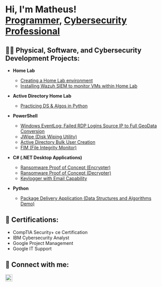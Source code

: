 <h1>Hi, I'm Matheus! <br/><a href="https://github.com/matheussantana159">Programmer</a>, <a href="https://www.linkedin.com/in/matheus-santana-618b01172/">Cybersecurity Professional</a></h1>


<h2>👨‍💻 Physical, Software, and Cybersecurity Development Projects:</h2>

- <b>Home Lab</b>
  - [Creating a Home Lab environment](https://github.com/matheussantana159)
  - [Installing Wazuh SIEM to monitor VMs within Home Lab](https://github.com/matheussantana159)

- <b>Active Directory Home Lab</b>
  - [Practicing DS & Algos in Python](https://github.com/matheussantana159)

- <b>PowerShell</b>
  - [Windows EventLog: Failed RDP Logins Source IP to Full GeoData Conversion](https://github.com/matheussantana159)
  - [JWipe (Disk Wiping Utility)](https://github.com/matheussantana159)
  - [Active Directory Bulk User Creation](https://github.com/matheussantana159)
  - [FIM (File Integrity Monitor)](https://github.com/matheussantana159)

- <b>C# (.NET Desktop Applications)</b>
  - [Ransomware Proof of Concept (Encrypter)](https://github.com/matheussantana159)
  - [Ransomware Proof of Concept (Decrypter)](https://github.com/matheussantana159)
  - [Keylogger with Email Capability](https://github.com/matheussantana159)

- <b>Python</b>
  - [Package Delivery Application (Data Structures and Algorithms Demo)](https://github.com/matheussantana159)

<h2>📄 Certifications:</h2>

- CompTIA Security+ ce Certification
- IBM Cybersecurity Analyst
- Google Project Management
- Google IT Support

<h2> 🤳 Connect with me:</h2>

[<img align="left" alt="Matheus Santana | LinkedIn" width="22px" src="https://cdn.jsdelivr.net/npm/simple-icons@v3/icons/linkedin.svg" />][linkedin]

[linkedin]: https://www.linkedin.com/in/matheus-santana-618b01172/
